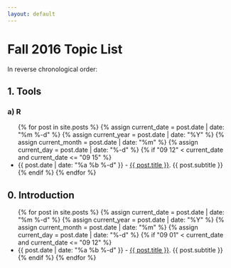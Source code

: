 ```yaml
---
layout: default
---
```


# Fall 2016 Topic List

In reverse chronological order:



## 1. Tools

<!--### c) R Markdown-->

<!-- ### b) RStudio-->



### a) R

<ul>
  {% for post in site.posts %}
    {% assign current_date = post.date | date: "%m %-d" %}
    {% assign current_year = post.date | date: "%Y" %}
    {% assign current_month = post.date | date: "%m" %}
    {% assign current_day = post.date | date: "%-d" %}
    {% if "09 12" < current_date and current_date <= "09 15" %}
    <li>
      {{ post.date | date: "%a %b %-d" }} -  
      <a href="{{ post.url | prepend: site.baseurl }}">{{ post.title }}</a>.
      {{ post.subtitle }}
    </li>
    {% endif %}
  {% endfor %}
</ul>  



## 0. Introduction

<ul>
  {% for post in site.posts %}
    {% assign current_date = post.date | date: "%m %-d" %}
    {% assign current_year = post.date | date: "%Y" %}
    {% assign current_month = post.date | date: "%m" %}
    {% assign current_day = post.date | date: "%-d" %}
    {% if "09 01" < current_date and current_date <= "09 12" %}
    <li>
      {{ post.date | date: "%a %b %-d" }} -  
      <a href="{{ post.url | prepend: site.baseurl }}">{{ post.title }}</a>.
      {{ post.subtitle }}
    </li>
    {% endif %}
  {% endfor %}
</ul>  

